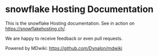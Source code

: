 # snowflake Hosting Documentation

This is the snowflake Hosting documentation. See in action on https://snowflakehosting.ch/. 

We are happy to receive feedback or even pull requests.

Powered by MDwiki: https://github.com/Dynalon/mdwiki


